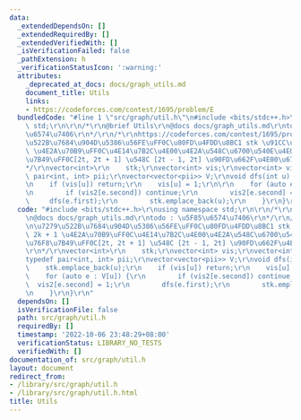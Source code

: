 ```yaml
---
data:
  _extendedDependsOn: []
  _extendedRequiredBy: []
  _extendedVerifiedWith: []
  _isVerificationFailed: false
  _pathExtension: h
  _verificationStatusIcon: ':warning:'
  attributes:
    _deprecated_at_docs: docs/graph_utils.md
    document_title: Utils
    links:
    - https://codeforces.com/contest/1695/problem/E
  bundledCode: "#line 1 \"src/graph/util.h\"\n#include <bits/stdc++.h>\r\nusing namespace\
    \ std;\r\n\r\n/*\r\n@brief Utils\r\n@docs docs/graph_utils.md\r\ntodo : \u5F85\
    \u6574\u7406\r\n*/\r\n/*\r\nhttps://codeforces.com/contest/1695/problem/E\r\n\u7279\
    \u522B\u7684\u904D\u5386\u56FE\uFF0C\u80FD\u4FDD\u8BC1 stk \u91CC\u6709 2k + 1\
    \ \u4E2A\u70B9\uFF0C\u4E14\u7B2C\u4E00\u4E2A\u548C\u6700\u540E\u4E00\u4E2A\u76F8\
    \u7B49\uFF0C[2t, 2t + 1] \u548C [2t - 1, 2t] \u90FD\u662F\u4E00\u6761\u8FB9\r\n\
    */\r\nvector<int>\r\n    stk;\r\nvector<int> vis;\r\nvector<int> vis2;\r\ntypedef\
    \ pair<int, int> pii;\r\nvector<vector<pii>> V;\r\nvoid dfs(int u) {\r\n    stk.emplace_back(u);\r\
    \n    if (vis[u]) return;\r\n    vis[u] = 1;\r\n\r\n    for (auto e : V[u]) {\r\
    \n        if (vis2[e.second]) continue;\r\n        vis2[e.second] = 1;\r\n   \
    \     dfs(e.first);\r\n        stk.emplace_back(u);\r\n    }\r\n}\r\n"
  code: "#include <bits/stdc++.h>\r\nusing namespace std;\r\n\r\n/*\r\n@brief Utils\r\
    \n@docs docs/graph_utils.md\r\ntodo : \u5F85\u6574\u7406\r\n*/\r\n/*\r\nhttps://codeforces.com/contest/1695/problem/E\r\
    \n\u7279\u522B\u7684\u904D\u5386\u56FE\uFF0C\u80FD\u4FDD\u8BC1 stk \u91CC\u6709\
    \ 2k + 1 \u4E2A\u70B9\uFF0C\u4E14\u7B2C\u4E00\u4E2A\u548C\u6700\u540E\u4E00\u4E2A\
    \u76F8\u7B49\uFF0C[2t, 2t + 1] \u548C [2t - 1, 2t] \u90FD\u662F\u4E00\u6761\u8FB9\
    \r\n*/\r\nvector<int>\r\n    stk;\r\nvector<int> vis;\r\nvector<int> vis2;\r\n\
    typedef pair<int, int> pii;\r\nvector<vector<pii>> V;\r\nvoid dfs(int u) {\r\n\
    \    stk.emplace_back(u);\r\n    if (vis[u]) return;\r\n    vis[u] = 1;\r\n\r\n\
    \    for (auto e : V[u]) {\r\n        if (vis2[e.second]) continue;\r\n      \
    \  vis2[e.second] = 1;\r\n        dfs(e.first);\r\n        stk.emplace_back(u);\r\
    \n    }\r\n}\r\n"
  dependsOn: []
  isVerificationFile: false
  path: src/graph/util.h
  requiredBy: []
  timestamp: '2022-10-06 23:48:29+08:00'
  verificationStatus: LIBRARY_NO_TESTS
  verifiedWith: []
documentation_of: src/graph/util.h
layout: document
redirect_from:
- /library/src/graph/util.h
- /library/src/graph/util.h.html
title: Utils
---
```

